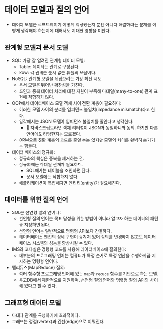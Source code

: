 # 데이터 모델과 질의 언어

* 데이터 모델은 소프트웨어가 어떻게 작성됐는지 뿐만 아니라 해결하려는 문제를 어떻게 생각해야 하는지에 대해서도 지대한 영향을 미친다.

## 관계형 모델과 문서 모델

* SQL: 가장 잘 알려진 관계형 데이터 모델:
  * Table: 데이터는 관계로 구성된다.
  * Row: 각 관계는 순서 없는 튜플의 모음이다.
* NoSQL: 관계형 모델을 뒤집으려는 가장 최신 시도:
  * 문서 모델은 뛰어난 확장성을 가진다.
  * 조인과 중복 데이터 처리에 대한 지원이 부족해 다대일(many-to-one) 관계 표현에 적합하지 않다.
* OOP에서 데이터베이스 모델 객체 사이 전환 계층이 필요하다:
  * 이러한 모델 사이의 분리를 임피던스 불일치(impedance mismatch)라고 한다.
  * 일각에서는 JSON 모델이 임피던스 불일치를 줄인다고 생각한다:
    * 🤔 자바스크립트라면 객체 리터럴이 JSON과 동일하니까 동의. 하지만 다른 언어에도 타당한지는 모르겠다.
  * ORM으로 전환 계층의 코드를 줄일 수는 있지만 모델의 차이를 완벽히 숨기기는 힘들다.
* 데이터 베이스의 정규화:
  * 정규화의 핵심은 중복을 제거하는 것.
  * 정규화에는 다대일 관계가 필요하다:
    * SQL에서는 테이블을 조인하면 된다. 
    * 문서 모델에는 적합하지 않다.
  * 애플리케이션이 복잡해지면 엔티티(entity)가 필요해진다.

## 데이터를 위한 질의 언어

* SQL은 선언형 질의 언어다:
  * 선언형 질의 언어는 목표 달성을 위한 방법이 아니라 알고자 하는 데이터의 패턴을 지정하면 된다.
  * 선언형 언어는 일반적으로 명령형 API보다 간결하다.
  * 데이터베이스 엔진의 상세 구현이 숨겨져 있어 질의를 변경하지 않고도 데이터베이스 시스템의 성능을 향상시킬 수 있다.
* IMS와 코다실은 명령형 코드를 사용해 데이터베이스에 질의한다:
  * 대부분의 프로그래밍 언어는 컴퓨터가 특정 순서로 특정 연산을 수행하게끔 지시하는 명령형 언어다.
* 맵리듀스(MapReduce) 질의:
  * 여러 함수형 프로그래밍 언어에 있는 `map`과 `reduce` 함수를 기반으로 하는 모델.
  * 몽고DB에서 제한적으로 지원하며, 선언형 질의 언어와 명령형 질의 API의 사이에 있다고 할 수 있다.

## 그래프형 데이터 모델

* 다대다 관계를 구성하기에 효과적이다.
* 그래프는 정점(vertex)과 간선(edge)으로 이뤄진다.
